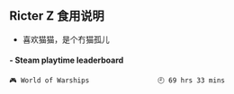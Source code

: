 ## Ricter Z 食用说明
- 喜欢猫猫，是个冇猫孤儿

<!-- steam-box start -->
#### - Steam playtime leaderboard
```text
🎮 World of Warships                 🕘 69 hrs 33 mins
```
<!-- Powered by https://github.com/YouEclipse/steam-box . -->
<!-- steam-box end -->
